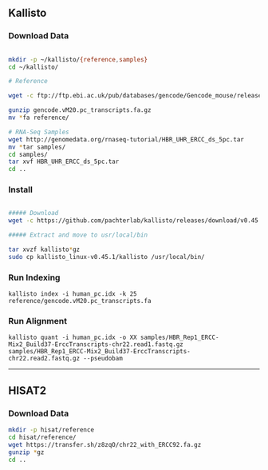 ## Kallisto

### Download Data

```bash

mkdir -p ~/kallisto/{reference,samples}
cd ~/kallisto/

# Reference

wget -c ftp://ftp.ebi.ac.uk/pub/databases/gencode/Gencode_mouse/release_M20/gencode.vM20.pc_transcripts.fa.gz

gunzip gencode.vM20.pc_transcripts.fa.gz
mv *fa reference/

# RNA-Seq Samples
wget http://genomedata.org/rnaseq-tutorial/HBR_UHR_ERCC_ds_5pc.tar
mv *tar samples/
cd samples/
tar xvf HBR_UHR_ERCC_ds_5pc.tar
cd ..

```


### Install

```bash

##### Download
wget -c https://github.com/pachterlab/kallisto/releases/download/v0.45.1/kallisto_linux-v0.45.1.tar.gz

##### Extract and move to usr/local/bin

tar xvzf kallisto*gz
sudo cp kallisto_linux-v0.45.1/kallisto /usr/local/bin/

```

###  Run Indexing

`kallisto index -i human_pc.idx -k 25 reference/gencode.vM20.pc_transcripts.fa`

### Run Alignment
`kallisto quant -i human_pc.idx -o XX samples/HBR_Rep1_ERCC-Mix2_Build37-ErccTranscripts-chr22.read1.fastq.gz samples/HBR_Rep1_ERCC-Mix2_Build37-ErccTranscripts-chr22.read2.fastq.gz --pseudobam`

---

## HISAT2


### Download Data

```bash
mkdir -p hisat/reference
cd hisat/reference/
wget https://transfer.sh/z8zqO/chr22_with_ERCC92.fa.gz
gunzip *gz
cd ..
```






